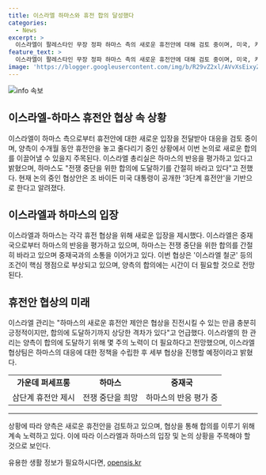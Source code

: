 ```yaml
---
title: 이스라엘 하마스와 휴전 합의 달성했다
categories:
  - News
excerpt: >
  이스라엘이 팔레스타인 무장 정파 하마스 측의 새로운 휴전안에 대해 검토 중이며, 미국, 카타르, 이집트로부터 하마스의 반응을 전달받았다고 밝혀졌다. 양측이 수개월 동안 휴전안을 놓고 줄다리기를 벌이는 상황에서 주목받고 있으며, 이번 논의가 새로운 합의로 이어질 가능성에 관심이 쏠리고 있다. 이스라엘과 하마스는 중재국과 협상을 진행하고 있으며, 현재 놓여진 협상안은 조 바이든 미국 대통령이 공개한 3단계 휴전안을 기반으로 하고 있다. 양측의 합의가 이뤄질 경우 휴전 기간은 연장될 수 있으며, 이에 대한 결정은 좀 더 시간이 걸릴 것으로 보인다.
feature_text: >
  이스라엘이 팔레스타인 무장 정파 하마스 측의 새로운 휴전안에 대해 검토 중이며, 미국, 카타르, 이집트로부터 하마스의 반응을 전달받았다고 밝혀졌다. 양측이 수개월 동안 휴전안을 놓고 줄다리기를 벌이는 상황에서 주목받고 있으며, 이번 논의가 새로운 합의로 이어질 가능성에 관심이 쏠리고 있다. 이스라엘과 하마스는 중재국과 협상을 진행하고 있으며, 현재 놓여진 협상안은 조 바이든 미국 대통령이 공개한 3단계 휴전안을 기반으로 하고 있다. 양측의 합의가 이뤄질 경우 휴전 기간은 연장될 수 있으며, 이에 대한 결정은 좀 더 시간이 걸릴 것으로 보인다.
image: 'https://blogger.googleusercontent.com/img/b/R29vZ2xl/AVvXsEixyZcFfHzMRdzZMjFBmAUKJYCLCGyLL1o632UiGVXcaFdKo_bkvkuCioo0uUKlGfBVcT3P84aROyZIXSBEx3Aw5nCQ3pTgDom1WDC4m8eifvWiAmWEEVb4x6G_l8C0QH225ldMjyaFvpxGEBGNO37VmDTDMHGhJPq73UglMfDca1-0aw/s1600/blogspot.png'
---
```


<p><img src="https://blogger.googleusercontent.com/img/b/R29vZ2xl/AVvXsEixyZcFfHzMRdzZMjFBmAUKJYCLCGyLL1o632UiGVXcaFdKo_bkvkuCioo0uUKlGfBVcT3P84aROyZIXSBEx3Aw5nCQ3pTgDom1WDC4m8eifvWiAmWEEVb4x6G_l8C0QH225ldMjyaFvpxGEBGNO37VmDTDMHGhJPq73UglMfDca1-0aw/s1600/blogspot.png" alt="info 속보" /></p>

<h2 data-ke-size="size26">이스라엘-하마스 휴전안 협상 속 상황</h2>

<p data-ke-size="size16">이스라엘이 하마스 측으로부터 휴전안에 대한 새로운 입장을 전달받아 대응을 검토 중이며, 양측이 수개월 동안 휴전안을 놓고 줄다리기 중인 상황에서 이번 논의로 새로운 합의를 이끌어낼 수 있을지 주목된다. 이스라엘 총리실은 하마스의 반응을 평가하고 있다고 밝혔으며, 하마스도 "전쟁 중단을 위한 합의에 도달하기를 간절히 바라고 있다"고 전했다. 현재 논의 중인 협상안은 조 바이든 미국 대통령이 공개한 '3단계 휴전안'을 기반으로 한다고 알려졌다.</p>

<h2 data-ke-size="size26">이스라엘과 하마스의 입장</h2>

<p data-ke-size="size16">이스라엘과 하마스는 각각 휴전 협상을 위해 새로운 입장을 제시했다. 이스라엘은 중재국으로부터 하마스의 반응을 평가하고 있으며, 하마스는 전쟁 중단을 위한 합의를 간절히 바라고 있으며 중재국과의 소통을 이어가고 있다. 이번 협상은 '이스라엘 철군' 등의 조건이 핵심 쟁점으로 부상되고 있으며, 양측의 합의에는 시간이 더 필요할 것으로 전망된다.</p>

<h2 data-ke-size="size26">휴전안 협상의 미래</h2>

<p data-ke-size="size16">이스라엘 관리는 "하마스의 새로운 휴전안 제안은 협상을 진전시킬 수 있는 만큼 충분히 긍정적이지만, 합의에 도달하기까지 상당한 격차가 있다"고 언급했다. 이스라엘의 한 관리는 양측이 합의에 도달하기 위해 몇 주의 노력이 더 필요하다고 전망했으며, 이스라엘 협상팀은 하마스의 대응에 대한 정책을 수립한 후 세부 협상을 진행할 예정이라고 밝혔다.</p>

<table>
    <tr>
        <td style="text-align: center; height: 17px;"><b>가운데 퍼세프롱</b></td>
        <td style="text-align: center; height: 17px;"><b>하마스</b></td>
        <td style="text-align: center; height: 17px;"><b>중재국</b></td>
    </tr>
    <tr>
        <td style="text-align: center; height: 17px;">삼단계 휴전안 제시</td>
        <td style="text-align: center; height: 17px;">전쟁 중단을 희망</td>
        <td style="text-align: center; height: 17px;">하마스의 반응 평가 중</td>
    </tr>
</table>

<hr>

<p data-ke-size="size16">상황에 따라 양측은 새로운 휴전안을 검토하고 있으며, 협상을 통해 합의를 이루기 위해 계속 노력하고 있다. 이에 따라 이스라엘과 하마스의 입장 및 논의 상황을 주목해야 할 것으로 보인다.</p>
유용한 생활 정보가 필요하시다면, <a href="https://opensis.kr" rel="dofollow">opensis.kr</a>


